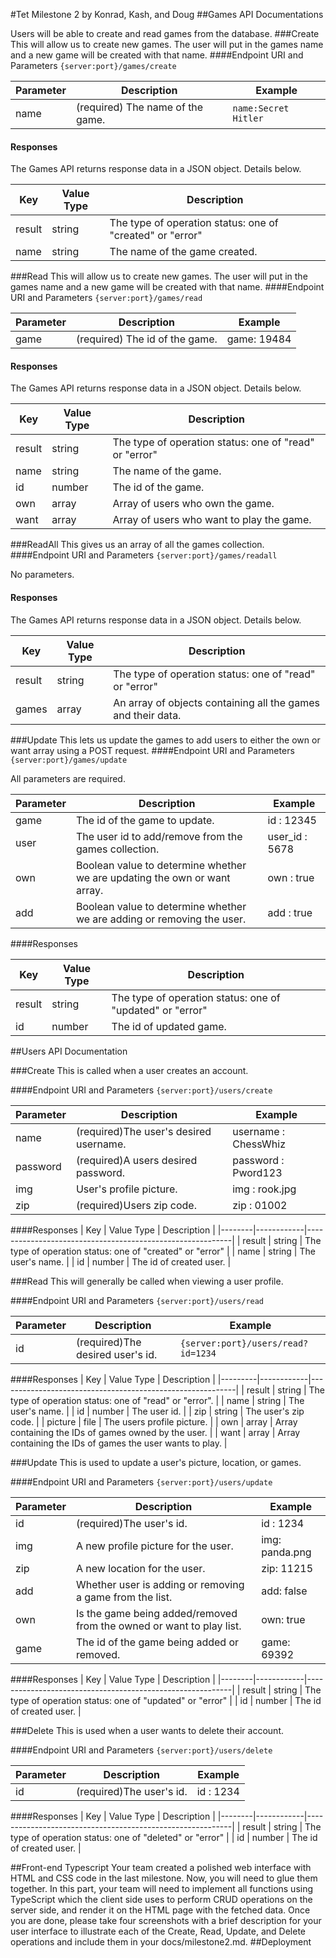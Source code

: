 #Tet Milestone 2
by Konrad, Kash, and Doug
##Games API Documentations

<!--
we need an api for get/update game description, and get/update user profile
i think we should skip delete functionality for now
for example:
-->
Users will be able to create and read games from the database.
###Create
This will allow us to create new games. The user will put in the games name and a new game will be created with that name.
####Endpoint URI and Parameters
`{server:port}/games/create`

| Parameter | Description                       | Example             |
|-----------|-----------------------------------|---------------------|
| name      | (required) The name of the game.  | `name:Secret Hitler`|
#### Responses
The Games API returns response data in a JSON object. Details below.

| Key    | Value Type | Description                                               |
|--------|------------|-----------------------------------------------------------|
| result | string     | The type of operation status: one of "created" or "error" |
| name   | string     | The name of the game created.                             |

###Read
This will allow us to create new games. The user will put in the games name and a new game will be created with that name.
####Endpoint URI and Parameters
`{server:port}/games/read`

| Parameter | Description                       | Example     |
|-----------|-----------------------------------|-------------|
| game      | (required) The id of the game.    | game: 19484 |
#### Responses
The Games API returns response data in a JSON object. Details below.

| Key    | Value Type | Description                                            |
|--------|------------|--------------------------------------------------------|
| result | string     | The type of operation status: one of "read" or "error" |
| name   | string     | The name of the game.                                  |
| id     | number     | The id of the game.                                    |
| own    | array      | Array of users who own the game.                       |
| want   | array      | Array of users who want to play the game.              |

###ReadAll
This gives us an array of all the games collection.
####Endpoint URI and Parameters
`{server:port}/games/readall`

No parameters. 

#### Responses
The Games API returns response data in a JSON object. Details below.

| Key    | Value Type | Description                                               |
|--------|------------|-----------------------------------------------------------|
| result | string     | The type of operation status: one of "read" or "error"    |
| games  | array      | An array of objects containing all the games and their data.|

###Update
This lets us update the games to add users to either the own or want array using a POST request.
####Endpoint URI and Parameters
`{server:port}/games/update`

All parameters are required.

| Parameter | Description                                                               | Example        |
|-----------|---------------------------------------------------------------------------|----------------|
| game      | The id of the game to update.                                             | id : 12345     |
| user      | The user id to add/remove from the games collection.                      | user_id : 5678 |
| own       | Boolean value to determine whether we are updating the own or want array. | own : true     |
| add       | Boolean value to determine whether we are adding or removing the user.    | add : true     |

####Responses

| Key    | Value Type | Description                                               |
|--------|------------|-----------------------------------------------------------|
| result | string     | The type of operation status: one of "updated" or "error" |
| id     | number     | The id of updated game.                                   |

##Users API Documentation

###Create
This is called when a user creates an account.

####Endpoint URI and Parameters
`{server:port}/users/create`

| Parameter | Description                            | Example              |
|-----------|----------------------------------------|----------------------|
| name      | (required)The user's desired username. | username : ChessWhiz |
| password  | (required)A users desired password.    | password : Pword123  |
| img       | User's profile picture.                | img : rook.jpg       |
| zip       | (required)Users zip code.              | zip : 01002     |

####Responses
| Key    | Value Type | Description                                               |
|--------|------------|-----------------------------------------------------------|
| result | string     | The type of operation status: one of "created" or "error" |
| name   | string     | The user's name.                                          |
| id     | number     | The id of created user.                                   |

###Read
This will generally be called when viewing a user profile.

####Endpoint URI and Parameters
`{server:port}/users/read`

| Parameter | Description                      | Example                            |
|-----------|----------------------------------|------------------------------------|
| id        | (required)The desired user's id. | `{server:port}/users/read?id=1234` |

####Responses
| Key     | Value Type | Description                                               |
|---------|------------|-----------------------------------------------------------|
| result  | string     | The type of operation status: one of "read" or "error".   |
| name    | string     | The user's name.                                          |
| id      | number     | The user id.                                              |
| zip     | string     | The user's zip code.                                      |
| picture | file       | The users profile picture.                                |
| own     | array      | Array containing the IDs of games owned by the user.      |
| want    | array      | Array containing the IDs of games the user wants to play. |

###Update
This is used to update a user's picture, location, or games.

####Endpoint URI and Parameters
`{server:port}/users/update`

| Parameter | Description                                                          | Example        |
|-----------|----------------------------------------------------------------------|----------------|
| id        | (required)The user's id.                                             | id : 1234      |
| img       | A new profile picture for the user.                                  | img: panda.png |
| zip       | A new location for the user.                                         | zip: 11215     |
| add       | Whether user is adding or removing a game from the list.             | add: false     |
| own       | Is the game being added/removed from the owned or want to play list. | own: true      |
| game      | The id of the game being added or removed.                           | game: 69392    |

####Responses
| Key    | Value Type | Description                                               |
|--------|------------|-----------------------------------------------------------|
| result | string     | The type of operation status: one of "updated" or "error" |
| id     | number     | The id of created user.                                   |

###Delete
This is used when a user wants to delete their account.

####Endpoint URI and Parameters
`{server:port}/users/delete`

| Parameter | Description                                                          | Example        |
|-----------|----------------------------------------------------------------------|----------------|
| id        | (required)The user's id.                                             | id : 1234      |

####Responses
| Key    | Value Type | Description                                               |
|--------|------------|-----------------------------------------------------------|
| result | string     | The type of operation status: one of "deleted" or "error" |
| id     | number     | The id of created user.                                   |

##Front-end Typescript
Your team created a polished web interface with HTML and CSS code in the last milestone. Now, you will need to glue them together. In this part, your team will need to implement all functions using TypeScript which the client side uses to perform CRUD operations on the server side, and render it on the HTML page with the fetched data. Once you are done, please take four screenshots with a brief description for your user interface to illustrate each of the Create, Read, Update, and Delete operations and include them in your docs/milestone2.md.
##Deployment
<!--
compile ts into js(obviously) and deploy on heroku 
-->